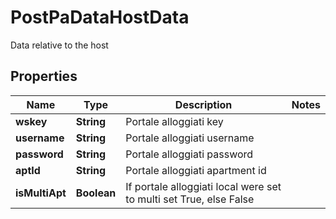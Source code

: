 

# PostPaDataHostData

Data relative to the host

## Properties

| Name | Type | Description | Notes |
|------------ | ------------- | ------------- | -------------|
|**wskey** | **String** | Portale alloggiati key |  |
|**username** | **String** | Portale alloggiati username |  |
|**password** | **String** | Portale alloggiati password |  |
|**aptId** | **String** | Portale alloggiati apartment id |  |
|**isMultiApt** | **Boolean** | If portale alloggiati local were set to multi set True, else False |  |



